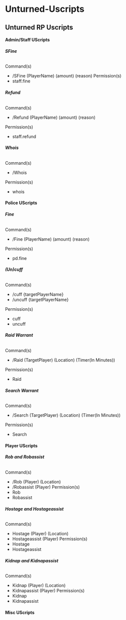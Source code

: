 # Unturned-Uscripts
## **Unturned RP Uscripts**

#### **Admin/Staff UScripts**

###### **SFine**

Command(s)
- /SFine (PlayerName) (amount) (reason)
Permission(s)
- staff.fine
  
###### **Refund**

Command(s)
- /Refund (PlayerName) (amount) (reason)

Permission(s)
- staff.refund
  
###### **Whois**

Command(s)
- /Whois

Permission(s)
- whois
  
#### **Police UScripts**

###### **Fine**

Command(s)
- /Fine (PlayerName) (amount) (reason)

Permission(s)
- pd.fine

###### **(Un)cuff**

Command(s)
- /cuff {targetPlayerName}
- /uncuff {targetPlayerName}
  
Permission(s)
- cuff
- uncuff
  
###### **Raid Warrant**

Command(s)
- /Raid (TargetPlayer) (Location) (Timer(In Minutes))

Permission(s)
- Raid

###### **Search Warrant**

Command(s)
- /Search (TargetPlayer) (Location) (Timer(In Minutes))

Permission(s)
- Search

#### **Player UScripts**

###### **Rob and Robassist**
Command(s)
- /Rob (Player) (Location)
- /Robassist (Player)
Permission(s)
- Rob
- Robassist

###### **Hostage and Hostageassist**
Command(s)
- Hostage (Player) (Location)
- Hostageassist (Player)
Permission(s)
- Hostage
- Hostageassist

###### **Kidnap and Kidnapassist**
Command(s)
- Kidnap (Player) (Location)
- Kidnapassist (Player)
Permission(s)
- Kidnap
- Kidnapassist

#### **Misc UScripts**
